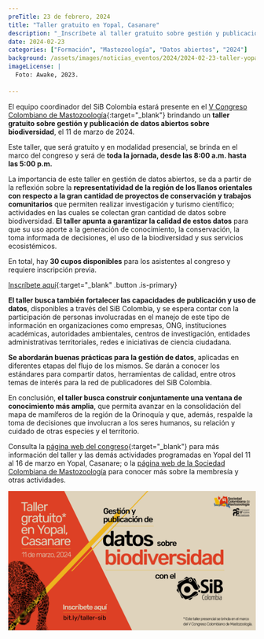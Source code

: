 ```yaml
---
preTitle: 23 de febrero, 2024
title: "Taller gratuito en Yopal, Casanare"
description: "_Inscríbete al taller gratuito sobre gestión y publicación de datos abiertos sobre biodiversidad en Yopal, Casanare; en el marco del V Congreso Colombiano de Mastozoología._"
date: 2024-02-23
categories: ["Formación", "Mastozoología", "Datos abiertos", "2024"]
background: /assets/images/noticias_eventos/2024/2024-02-23-taller-yopal.jpg
imageLicense: |
  Foto: Awake, 2023.

---
```


El equipo coordinador del SiB Colombia estará presente en el [V Congreso Colombiano de Mastozoología](https://academicovccmyopal.wixsite.com/my-site){:target="_blank"} brindando un **taller gratuito sobre gestión y publicación de datos abiertos sobre biodiversidad**, el 11 de marzo de 2024.

Este taller, que será gratuito y en modalidad presencial, se brinda en el marco del congreso y será de **toda la jornada, desde las 8:00 a.m. hasta las 5:00 p.m.**

La importancia de este taller en gestión de datos abiertos, se da a partir de la reflexión sobre la **representatividad de la región de los llanos orientales con respecto a la gran cantidad de proyectos de conservación y trabajos comunitarios** que permiten realizar investigación y turismo científico; actividades en las cuales se colectan gran cantidad de datos sobre biodiversidad. **El taller apunta a garantizar la calidad de estos datos** para que su uso aporte a la generación de conocimiento, la conservación, la toma informada de decisiones, el uso de la biodiversidad y sus servicios ecosistémicos.

En total, hay **30 cupos disponibles** para los asistentes al congreso y requiere inscripción previa.

[Inscríbete aquí](https://bit.ly/taller-sib){:target="_blank" .button .is-primary}

**El taller busca también fortalecer las capacidades de publicación y uso de datos**, disponibles a través del SiB Colombia, y se espera contar con la participación de personas involucradas en el manejo de este tipo de información en organizaciones como empresas, ONG, instituciones académicas, autoridades ambientales, centros de investigación, entidades administrativas territoriales, redes e iniciativas de ciencia ciudadana.

**Se abordarán buenas prácticas para la gestión de datos**, aplicadas en diferentes etapas del flujo de los mismos. Se darán a conocer los estándares para compartir datos, herramientas de calidad, entre otros temas de interés para la red de publicadores del SiB Colombia.

En conclusión, **el taller busca construir conjuntamente una ventana de conocimiento más amplia**, que permita avanzar en la consolidación del mapa de mamíferos de la región de la Orinoquía y que, además, respalde la toma de decisiones que involucran a los seres humanos, su relación y cuidado de otras especies y el territorio.

Consulta la [página web del congreso](https://academicovccmyopal.wixsite.com/my-site/about-3-2){:target="_blank"} para más información del taller y las demás actividades programadas en Yopal del 11 al 16 de marzo en Yopal, Casanare; o la [página web de la Sociedad Colombiana de Mastozoología](https://mamiferoscolombia.org/) para conocer más sobre la membresía y otras actividades.

![Taller gratuito sobre gestión y publicación de datos abiertos sobre biodiversidad con el SiB Colombia](/assets/images/noticias_eventos/2024/2024-02-23-taller-sib-v-congreso-mastozoologia-TWFB.png)
